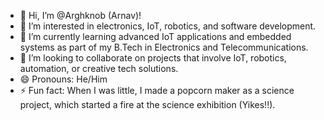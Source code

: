 - 👋 Hi, I’m @Arghknob (Arnav)!
- 👀 I’m interested in electronics, IoT, robotics, and software development.
- 🌱 I’m currently learning advanced IoT applications and embedded systems as part of my B.Tech in Electronics and Telecommunications.
- 💞️ I’m looking to collaborate on projects that involve IoT, robotics, automation, or creative tech solutions.
- 😄 Pronouns: He/Him
- ⚡ Fun fact: When I was little, I made a popcorn maker as a science project, which started a fire at the science exhibition (Yikes!!).
